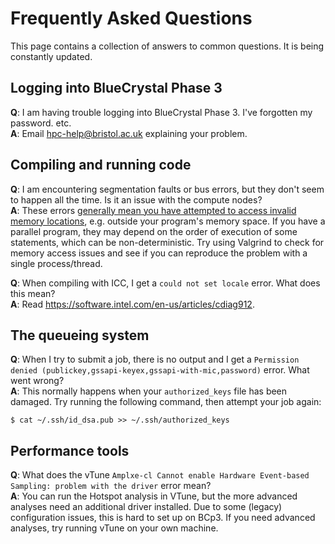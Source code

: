 Frequently Asked Questions
==========================

This page contains a collection of answers to common questions.
It is being constantly updated.

## Logging into BlueCrystal Phase 3

**Q**: I am having trouble logging into BlueCrystal Phase 3. I've forgotten my password. etc. <br />
**A**: Email <hpc-help@bristol.ac.uk> explaining your problem.

## Compiling and running code

**Q**: I am encountering segmentation faults or bus errors, but they don't seem to happen all the time. Is it an issue with the compute nodes? <br />
**A**: These errors [generally mean you have attempted to access invalid memory locations](https://stackoverflow.com/questions/212466/what-is-a-bus-error), e.g. outside your program's memory space. If you have a parallel program, they may depend on the order of execution of some statements, which can be non-deterministic. Try using Valgrind to check for memory access issues and see if you can reproduce the problem with a single process/thread.

**Q**: When compiling with ICC, I get a `could not set locale` error. What does this mean? <br />
**A**: Read <https://software.intel.com/en-us/articles/cdiag912>.

## The queueing system

**Q**: When I try to submit a job, there is no output and I get a `Permission denied (publickey,gssapi-keyex,gssapi-with-mic,password)` error. What went wrong? <br />
**A**: This normally happens when your `authorized_keys` file has been damaged. Try running the following command, then attempt your job again:
```
$ cat ~/.ssh/id_dsa.pub >> ~/.ssh/authorized_keys
```

## Performance tools

**Q**: What does the vTune `Amplxe-cl Cannot enable Hardware Event-based Sampling: problem with the driver` error mean? <br />
**A**: You can run the Hotspot analysis in VTune, but the more advanced analyses need an additional driver installed. Due to some (legacy) configuration issues, this is hard to set up on BCp3. If you need advanced analyses, try running vTune on your own machine.

<!-- Template
**Q**: <br />
**A**:
-->

